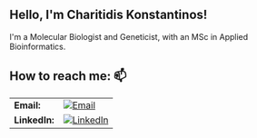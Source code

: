 ## Hello, I'm Charitidis Konstantinos! 
I'm a Molecular Biologist and Geneticist, with an MSc in Applied Bioinformatics. 

## How to reach me: 📫

<table>
  <tr>
    <td><strong>Email:</strong></td>
    <td><a href="mailto:charitidisk@gmail.com"><img src="https://img.shields.io/badge/Email-D14836?style=flat&logo=gmail&logoColor=white" alt="Email"></a></td>
  </tr>
  <tr>
    <td><strong>LinkedIn:</strong></td>
    <td><a href="https://www.linkedin.com/in/charitidiskonstantinos"><img src="https://img.shields.io/badge/LinkedIn-0A66C2?style=flat&logo=linkedin&logoColor=white" alt="LinkedIn"></a></td>
  </tr>
</table>

